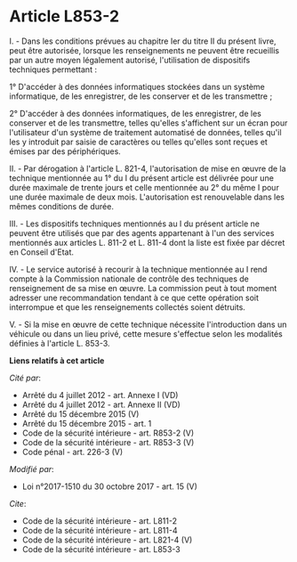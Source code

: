 # Article L853-2

I. - Dans les conditions prévues au chapitre Ier du titre II du présent livre, peut être autorisée, lorsque les
renseignements ne peuvent être recueillis par un autre moyen légalement autorisé, l'utilisation de dispositifs techniques
permettant :

1° D'accéder à des données informatiques stockées dans un système informatique, de les enregistrer, de les conserver et de
les transmettre ;

2° D'accéder à des données informatiques, de les enregistrer, de les conserver et de les transmettre, telles qu'elles
s'affichent sur un écran pour l'utilisateur d'un système de traitement automatisé de données, telles qu'il les y introduit
par saisie de caractères ou telles qu'elles sont reçues et émises par des périphériques.

II. - Par dérogation à l'article L. 821-4, l'autorisation de mise en œuvre de la technique mentionnée au 1° du I du présent
article est délivrée pour une durée maximale de trente jours et celle mentionnée au 2° du même I pour une durée maximale de
deux mois. L'autorisation est renouvelable dans les mêmes conditions de durée.

III. - Les dispositifs techniques mentionnés au I du présent article ne peuvent être utilisés que par des agents appartenant
à l'un des services mentionnés aux articles L. 811-2 et L. 811-4 dont la liste est fixée par décret en Conseil d'Etat.

IV. - Le service autorisé à recourir à la technique mentionnée au I rend compte à la Commission nationale de contrôle des
techniques de renseignement de sa mise en œuvre. La commission peut à tout moment adresser une recommandation tendant à ce
que cette opération soit interrompue et que les renseignements collectés soient détruits.

V. - Si la mise en œuvre de cette technique nécessite l'introduction dans un véhicule ou dans un lieu privé, cette mesure
s'effectue selon les modalités définies à l'article L. 853-3.

**Liens relatifs à cet article**

_Cité par_:

  - Arrêté du 4 juillet 2012 - art. Annexe I (VD)
  - Arrêté du 4 juillet 2012 - art. Annexe II (VD)
  - Arrêté du 15 décembre 2015 (V)
  - Arrêté du 15 décembre 2015 - art. 1
  - Code de la sécurité intérieure - art. R853-2 (V)
  - Code de la sécurité intérieure - art. R853-3 (V)
  - Code pénal - art. 226-3 (V)

_Modifié par_:

  - Loi n°2017-1510 du 30 octobre 2017 - art. 15 (V)

_Cite_:

  - Code de la sécurité intérieure - art. L811-2
  - Code de la sécurité intérieure - art. L811-4
  - Code de la sécurité intérieure - art. L821-4 (V)
  - Code de la sécurité intérieure - art. L853-3
